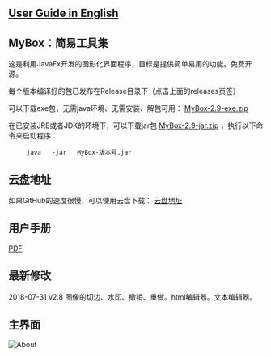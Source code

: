 ## [User Guide in English](https://mararsh.github.io/MyBox/english_interface.html)

## MyBox：简易工具集

这是利用JavaFx开发的图形化界面程序，目标是提供简单易用的功能。免费开源。

每个版本编译好的包已发布在Release目录下（点击上面的releases页签）

可以下载exe包，无需java环境、无需安装、解包可用： [MyBox-2.9-exe.zip](https://github.com/Mararsh/MyBox/releases/download/v2.9/MyBox-2.9-exe.zip) 

在已安装JRE或者JDK的环境下，可以下载jar包 [MyBox-2.9-jar.zip](https://github.com/Mararsh/MyBox/releases/download/v2.9/MyBox-2.9-jar.zip) ，执行以下命令来启动程序：
<PRE><CODE>     java   -jar   MyBox-版本号.jar</CODE></PRE>


## 云盘地址

如果GitHub的速度很慢，可以使用云盘下载：
[云盘地址](https://pan.baidu.com/s/1fWMRzym_jh075OCX0D8y8A#list/path=%2F)


## 用户手册

[PDF](https://github.com/Mararsh/MyBox/releases/download/v2.9/MyBox-UserGuide-2.9.pdf)


## 最新修改
2018-07-31 v2.8 图像的切边、水印、撤销、重做。html编辑器。文本编辑器。


## 主界面
![About](https://mararsh.github.io/MyBox/common-1.jpg)


